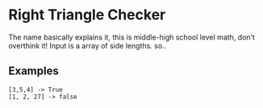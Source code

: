 # Right Triangle Checker

The name basically explains it, this is middle-high school level math, don’t overthink it! Input is a array of side lengths. so..

## Examples

```
[3,5,4] -> True
[1, 2, 27] -> false
```